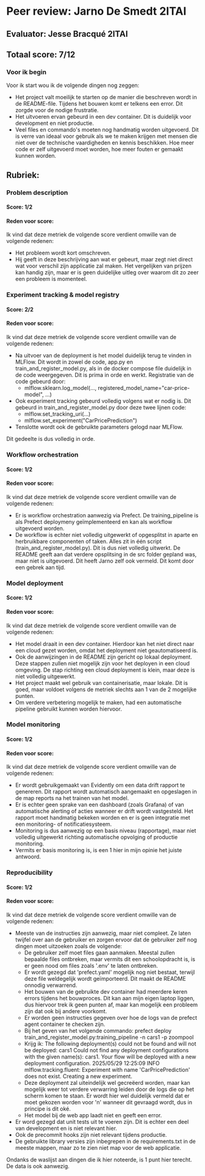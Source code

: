 # Peer review: Jarno De Smedt 2ITAI

## Evaluator: Jesse Bracqué 2ITAI

## Totaal score: 7/12

### Voor ik begin

Voor ik start wou ik de volgende dingen nog zeggen:

- Het project valt moeilijk te starten op de manier die beschreven wordt in de README-file. Tijdens het bouwen komt er telkens een error. Dit zorgde voor de nodige frustratie.
- Het uitvoeren ervan gebeurd in een dev container. Dit is duidelijk voor development en niet productie.
- Veel files en commando's moeten nog handmatig worden uitgevoerd. Dit is verre van ideaal voor gebruik als we te maken krijgen met mensen die niet over de technische vaardigheden en kennis beschikken. Hoe meer code er zelf uitgevoerd moet worden, hoe meer fouten er gemaakt kunnen worden.

## Rubriek:

### Problem description

#### Score: 1/2

#### Reden voor score:

Ik vind dat deze metriek de volgende score verdient omwille van de volgende redenen:

- Het probleem wordt kort omschreven.
- Hij geeft in deze beschrijving aan wat er gebeurt, maar zegt niet direct wat voor verschil zijn applicatie zal maken. Het vergelijken van prijzen kan handig zijn, maar er is geen duidelijke uitleg over waarom dit zo zeer een probleem is momenteel.

### Experiment tracking & model registry

#### Score: 2/2

#### Reden voor score:

Ik vind dat deze metriek de volgende score verdient omwille van de volgende redenen:

- Na uitvoer van de deployment is het model duidelijk terug te vinden in MLFlow. Dit wordt in zowel de code, app.py en train_and_register_model.py, als in de docker compose file duidelijk in de code weergegeven. Dit is prima in orde en werkt. Registratie van de code gebeurd door:
  - mlflow.sklearn.log_model(..., registered_model_name="car-price-model", ...)
- Ook experiment tracking gebeurd volledig volgens wat er nodig is. Dit gebeurd in train_and_register_model.py door deze twee lijnen code:
  - mlflow.set_tracking_uri(...)
  - mlflow.set_experiment("CarPricePrediction")
- Tenslotte wordt ook de gebruikte parameters gelogd naar MLFlow.

Dit gedeelte is dus volledig in orde.

### Workflow orchestration

#### Score: 1/2

#### Reden voor score:

Ik vind dat deze metriek de volgende score verdient omwille van de volgende redenen:

- Er is workflow orchestration aanwezig via Prefect. De training_pipeline is als Prefect deploymeny geïmplementeerd en kan als workflow uitgevoerd worden.
- De workflow is echter niet volledig uitgewerkt of opgesplitst in aparte en herbruikbare componenten of taken. Alles zit in één script (train_and_register_model.py). Dit is dus niet volledig uitwerkt. De README geeft aan dat verdere opsplitsing in de src folder gepland was, maar niet is uitgevoerd. Dit heeft Jarno zelf ook vermeld. Dit komt door een gebrek aan tijd.

### Model deployment

#### Score: 1/2

#### Reden voor score:

Ik vind dat deze metriek de volgende score verdient omwille van de volgende redenen:

- Het model draait in een dev container. Hierdoor kan het niet direct naar een cloud gezet worden, omdat het deployment niet geautomatiseerd is.
- Ook de aanwijzingen in de README zijn gericht op lokaal deployment. Deze stappen zullen niet mogelijk zijn voor het deployen in een cloud omgeving. De stap richting een cloud deployment is klein, maar deze is niet volledig uitgewerkt.
- Het project maakt wel gebruik van containerisatie, maar lokale. Dit is goed, maar voldoet volgens de metriek slechts aan 1 van de 2 mogelijke punten.
- Om verdere verbetering mogelijk te maken, had een automatische pipeline gebruikt kunnen worden hiervoor.

### Model monitoring

#### Score: 1/2

#### Reden voor score:

Ik vind dat deze metriek de volgende score verdient omwille van de volgende redenen:

- Er wordt gebruikgemaakt van Evidently om een data drift rapport te genereren. Dit rapport wordt automatisch aangemaakt en opgeslagen in de map reports na het trainen van het model.
- Er is echter geen sprake van een dashboard (zoals Grafana) of van automatische alerting of acties wanneer er drift wordt vastgesteld. Het rapport moet handmatig bekeken worden en er is geen integratie met een monitoring- of notificatiesysteem.
- Monitoring is dus aanwezig op een basis niveau (rapportage), maar niet volledig uitgewerkt richting automatische opvolging of productie monitoring.
- Vermits er basis monitoring is, is een 1 hier in mijn opinie het juiste antwoord.

### Reproducibility

#### Score: 1/2

#### Reden voor score:

Ik vind dat deze metriek de volgende score verdient omwille van de volgende redenen:

- Meeste van de instructies zijn aanwezig, maar niet compleet. Ze laten twijfel over aan de gebruiker en zorgen ervoor dat de gebruiker zelf nog dingen moet uitzoeken zoals de volgende:
  - De gebruiker zelf moet files gaan aanmaken. Meestal zullen bepaalde files ontbreken, maar vermits dit een schoolopdracht is, is er geen nood om files zoals '.env' te laten ontbreken.
  - Er wordt gezegd dat 'prefect.yaml' mogelijk nog niet bestaat, terwijl deze file weldegelijk wordt geïmporteerd. Dit maakt de README onnodig verwarrend.
  - Het bouwen van de gebruikte dev container had meerdere keren errors tijdens het bouwproces. Dit kan aan mijn eigen laptop liggen, dus hiervoor trek ik geen punten af, maar kan mogelijk een probleem zijn dat ook bij andere voorkomt.
  - Er worden geen instructies gegeven over hoe de logs van de prefect agent container te checken zijn.
  - Bij het geven van het volgende commando:
    prefect deploy train_and_register_model.py:training_pipeline -n cars1 -p zoompool
  - Krijg ik:
    The following deployment(s) could not be found and will not be deployed: cars1
    Could not find any deployment configurations with the given name(s): cars1. Your flow will be deployed with a new deployment configuration.
    2025/05/29 12:25:09 INFO mlflow.tracking.fluent: Experiment with name 'CarPricePrediction' does not exist. Creating a new experiment.
  - Deze deployment zal uiteindelijk wel gecreëerd worden, maar kan mogelijk weer tot verdere verwarring leiden door de logs die op het scherm komen te staan. Er wordt hier wel duidelijk vermeld dat er moet gekozen worden voor 'n' wanneer dit gevraagd wordt, dus in principe is dit oké.
  - Het model bij de web app laadt niet en geeft een error.
- Er word gezegd dat unit tests uit te voeren zijn. Dit is echter een deel van development en is niet relevant hier.
- Ook de precommit hooks zijn niet relevant tijdens productie.
- De gebruikte library versies zijn inbegrepen in de requirements.txt in de meeste mappen, maar zo te zien niet map voor de web applicatie.

Ondanks de waslijst aan dingen die ik hier noteerde, is 1 punt hier terecht. De data is ook aanwezig.
